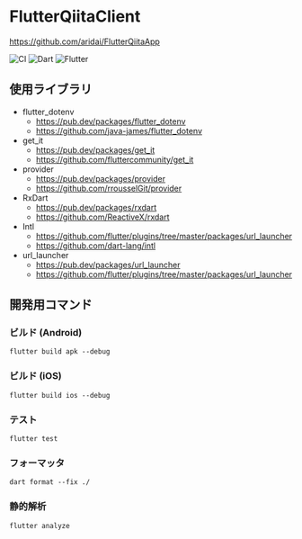 # FlutterQiitaClient

https://github.com/aridai/FlutterQiitaApp

![CI](https://github.com/aridai/FlutterQiitaApp/workflows/CI/badge.svg)
![Dart](https://img.shields.io/static/v1?label=language&message=Dart&color=00B4AB)
![Flutter](https://img.shields.io/static/v1?label=framework&message=Flutter&color=46CAF9)

## 使用ライブラリ

* flutter_dotenv
  * https://pub.dev/packages/flutter_dotenv
  * https://github.com/java-james/flutter_dotenv
* get_it
  * https://pub.dev/packages/get_it
  * https://github.com/fluttercommunity/get_it
* provider
  * https://pub.dev/packages/provider
  * https://github.com/rrousselGit/provider
* RxDart
  * https://pub.dev/packages/rxdart
  * https://github.com/ReactiveX/rxdart
* Intl
  * https://github.com/flutter/plugins/tree/master/packages/url_launcher
  * https://github.com/dart-lang/intl
* url_launcher
  * https://pub.dev/packages/url_launcher
  * https://github.com/flutter/plugins/tree/master/packages/url_launcher

## 開発用コマンド

### ビルド (Android)

```
flutter build apk --debug
```

### ビルド (iOS)

```
flutter build ios --debug
```

### テスト

```
flutter test
```

### フォーマッタ

```
dart format --fix ./
```

### 静的解析

```
flutter analyze
```
